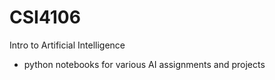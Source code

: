 # CSI4106
Intro to Artificial Intelligence
- python notebooks for various AI assignments and projects
